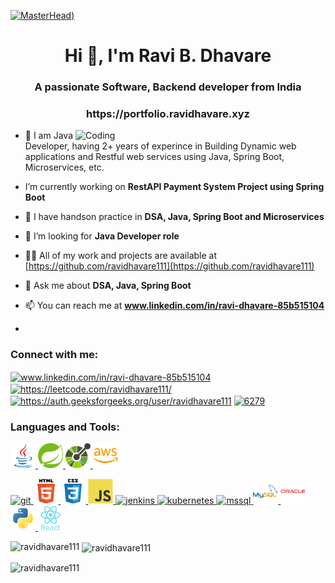 [![MasterHead](https://user-images.githubusercontent.com/109351602/202650321-7f4da361-f98f-4345-8df4-adf352a11322.gif))](https://user-images.githubusercontent.com/109351602/202650321-7f4da361-f98f-4345-8df4-adf352a11322.gif)
<h1 align="center">Hi 👋, I'm Ravi B. Dhavare</h1>
<h3 align="center">A passionate Software, Backend developer from India</h3>
<h3 align="center">https://portfolio.ravidhavare.xyz</h3>
<img align="right" alt="Coding" width="400" src="https://camo.githubusercontent.com/40165a147c3dcea0fa1db780bb533fc5f98546ccfb9d5d05ddb2f429277f5348/68747470733a2f2f616e616c7974696373696e6469616d61672e636f6d2f77702d636f6e74656e742f75706c6f6164732f323031382f31322f646576656c6f7065722d6472696262626c652e676966">


- 🔭 I am Java Developer, having 2+ years of experince in Building Dynamic web applications and Restful web services using Java, Spring Boot, Microservices, etc.
- I’m currently working on **RestAPI Payment System Project using Spring Boot**

- 🌱 I have handson practice in **DSA, Java, Spring Boot and Microservices**

- 🤝 I’m looking for **Java Developer role**

- 👨‍💻 All of my work and projects are available at [https://github.com/ravidhavare111](https://github.com/ravidhavare111)

- 💬 Ask me about **DSA, Java, Spring Boot**

- 📫 You can reach me at **www.linkedin.com/in/ravi-dhavare-85b515104**
- 

<h3 align="left">Connect with me:</h3>
<p align="left">
<a href="https://linkedin.com/in/www.linkedin.com/in/ravi-dhavare-85b515104" target="blank"><img align="center" src="https://raw.githubusercontent.com/rahuldkjain/github-profile-readme-generator/master/src/images/icons/Social/linked-in-alt.svg" alt="www.linkedin.com/in/ravi-dhavare-85b515104" height="30" width="40" /></a>
<a href="https://www.leetcode.com/https://leetcode.com/ravidhavare111/" target="blank"><img align="center" src="https://raw.githubusercontent.com/rahuldkjain/github-profile-readme-generator/master/src/images/icons/Social/leet-code.svg" alt="https://leetcode.com/ravidhavare111/" height="30" width="40" /></a>
<a href="https://auth.geeksforgeeks.org/user/https://auth.geeksforgeeks.org/user/ravidhavare111" target="blank"><img align="center" src="https://raw.githubusercontent.com/rahuldkjain/github-profile-readme-generator/master/src/images/icons/Social/geeks-for-geeks.svg" alt="https://auth.geeksforgeeks.org/user/ravidhavare111" height="30" width="40" /></a>
<a href="https://discord.gg/6279" target="blank"><img align="center" src="https://raw.githubusercontent.com/rahuldkjain/github-profile-readme-generator/master/src/images/icons/Social/discord.svg" alt="6279" height="30" width="40" /></a>
</p>

<h3 align="left">Languages and Tools:</h3>
<p align="left"> 
    <a href="https://www.java.com" target="_blank" rel="noreferrer"> <img src="https://raw.githubusercontent.com/devicons/devicon/master/icons/java/java-original.svg" alt="java" width="40" height="40"/> </a>
      <a href="https://spring.io/projects/spring-boot" target="_blank" rel="noreferrer"> <img src="https://raw.githubusercontent.com/devicons/devicon/master/icons/spring/spring-original.svg" alt="SpringBoot" width="40" height="40"/> </a>
      <a href="https://www.redhat.com/en/topics/api/what-is-a-rest-api" target="_blank" rel="noreferrer"> <img src="https://raw.githubusercontent.com/devicons/devicon/master/icons/openapi/openapi-original.svg" alt="java" width="40" height="40"/> </a>
            <a href="https://aws.amazon.com/" target="_blank" rel="noreferrer"> <img src="https://raw.githubusercontent.com/devicons/devicon/master/icons/amazonwebservices/amazonwebservices-plain-wordmark.svg" alt="AWS" width="40" height="40"/> </a>


  


 
  <a href="https://git-scm.com/" target="_blank" rel="noreferrer"> <img src="https://www.vectorlogo.zone/logos/git-scm/git-scm-icon.svg" alt="git" width="40" height="40"/> </a> 
  <a href="https://www.w3.org/html/" target="_blank" rel="noreferrer"> <img src="https://raw.githubusercontent.com/devicons/devicon/master/icons/html5/html5-original-wordmark.svg" alt="html5" width="40" height="40"/> </a> 
  <a href="https://www.w3schools.com/css/" target="_blank" rel="noreferrer"> <img src="https://raw.githubusercontent.com/devicons/devicon/master/icons/css3/css3-original-wordmark.svg" alt="css3" width="40" height="40"/> </a> 
  <a href="https://developer.mozilla.org/en-US/docs/Web/JavaScript" target="_blank" rel="noreferrer"> <img src="https://raw.githubusercontent.com/devicons/devicon/master/icons/javascript/javascript-original.svg" alt="javascript" width="40" height="40"/> </a> 
  <a href="https://www.jenkins.io" target="_blank" rel="noreferrer"> <img src="https://www.vectorlogo.zone/logos/jenkins/jenkins-icon.svg" alt="jenkins" width="40" height="40"/> </a> 
  <a href="https://kubernetes.io" target="_blank" rel="noreferrer"> <img src="https://www.vectorlogo.zone/logos/kubernetes/kubernetes-icon.svg" alt="kubernetes" width="40" height="40"/> </a> 
  <a href="https://www.microsoft.com/en-us/sql-server" target="_blank" rel="noreferrer"> <img src="https://www.svgrepo.com/show/303229/microsoft-sql-server-logo.svg" alt="mssql" width="40" height="40"/> </a> 
  <a href="https://www.mysql.com/" target="_blank" rel="noreferrer"> <img src="https://raw.githubusercontent.com/devicons/devicon/master/icons/mysql/mysql-original-wordmark.svg" alt="mysql" width="40" height="40"/> </a> 
  <a href="https://www.oracle.com/" target="_blank" rel="noreferrer"> <img src="https://raw.githubusercontent.com/devicons/devicon/master/icons/oracle/oracle-original.svg" alt="oracle" width="40" height="40"/> </a> 
  <a href="https://www.python.org" target="_blank" rel="noreferrer"> <img src="https://raw.githubusercontent.com/devicons/devicon/master/icons/python/python-original.svg" alt="python" width="40" height="40"/> </a> 
  <a href="https://reactjs.org/" target="_blank" rel="noreferrer"> <img src="https://raw.githubusercontent.com/devicons/devicon/master/icons/react/react-original-wordmark.svg" alt="react" width="40" height="40"/> </a> 
</p>

<p><img align="left" src="https://github-readme-stats.vercel.app/api/top-langs?username=ravidhavare111&show_icons=true&locale=en&layout=compact" alt="ravidhavare111" /></p>

<p>&nbsp;<img align="center" src="https://github-readme-stats.vercel.app/api?username=ravidhavare111&show_icons=true&locale=en" alt="ravidhavare111" /></p>

<p><img align="center" src="https://github-readme-streak-stats.herokuapp.com/?user=ravidhavare111&" alt="ravidhavare111" /></p>
